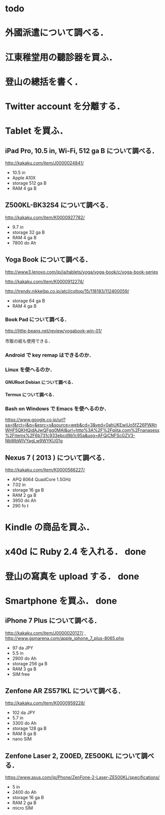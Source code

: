 todo
===

# 外國派遣について調べる．
# 江東稚堂用の聽診器を買ふ．
# 登山の總括を書く．

# Twitter account を分離する．

# Tablet を買ふ．

## iPad Pro, 10.5 in, Wi-Fi, 512 ga B について調べる．

http://kakaku.com/item/J0000024841/

- 10.5 in
- Apple A10X
- storage 512 ga B
- RAM 4 ga B

## Z500KL-BK32S4 について調べる．

http://kakaku.com/item/K0000927782/

- 9.7 in
- storage 32 ga B
- RAM 4 ga B
- 7800 do Ah

## Yoga Book について調べる．

http://www3.lenovo.com/jp/ja/tablets/yoga/yoga-book/c/yoga-book-series

http://kakaku.com/item/K0000912274/

http://trendy.nikkeibp.co.jp/atcl/coltop/15/118183/112400059/

- storage 64 ga B
- RAM 4 ga B

### Book Pad について調べる．

http://little-beans.net/review/yogabook-win-01/

市販の紙も使用できる．

### Android で key remap はできるのか．

### Linux を使へるのか．

#### GNURoot Debian について調べる．

#### Termux について調べる．

### Bash on Windows で Emacs を使へるのか．

https://www.google.co.jp/url?sa=t&rct=j&q=&esrc=s&source=web&cd=3&ved=0ahUKEwiUo5fZ26PWAhWHF5QKHQidAJwQFgg0MAI&url=http%3A%2F%2Fqiita.com%2Fnanasess%2Fitems%2F6b731c933ebcd9b1c95a&usg=AFQjCNFScGZV3-NbWbWIVYagLw9WYKU01g

## Nexus 7 ( 2013 ) について調べる．

http://kakaku.com/item/K0000566227/

- APQ 8064 QuadCore 1.5GHz
- 7.02 in
- storage 16 ga B
- RAM 2 ga B
- 3950 do Ah
- 290 fo t

# Kindle の商品を買ふ．

# x40d に Ruby 2.4 を入れる． done
# 登山の寫真を upload する． done

# Smartphone を買ふ． done

## iPhone 7 Plus について調べる．

http://kakaku.com/item/J0000020127/ , http://www.gsmarena.com/apple_iphone_7_plus-8065.php

- 97 da JPY
- 5.5 in
- 2900 do Ah
- storage 256 ga B
- RAM 3 ga B
- SIM free

## Zenfone AR ZS571KL について調べる．

http://kakaku.com/item/K0000959228/

- 102 da JPY
- 5.7 in
- 3300 do Ah
- storage 128 ga B
- RAM 8 ga B
- nano SIM

## Zenfone Laser 2, Z00ED, ZE500KL について調べる．

https://www.asus.com/jp/Phone/ZenFone-2-Laser-ZE500KL/specifications/

- 5 in
- 2400 do Ah
- storage 16 ga B
- RAM 2 ga B
- micro SIM


